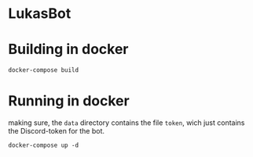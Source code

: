 # LukasBot

# Building in docker
```
docker-compose build
```

# Running in docker
making sure, the `data` directory contains the file `token`, wich just contains the Discord-token for the bot.
```
docker-compose up -d
```
